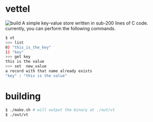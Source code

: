 # vettel

![build](https://github.com/geohot/minikeyvalue/workflows/build/badge.svg)
A simple key-value store written in sub-200 lines of C code. currently, you can perform the following commands.

```bash
$ vt
>>> list
0) "this_is_the_key"
1) "key"
>>> get key
this is the value
>>> set  new_value
a record with that name already exists
"key" : "this is the value"
```

# building

```bash
$ ./make.sh # will output the binary at ./out/vt
$ ./out/vt
```

